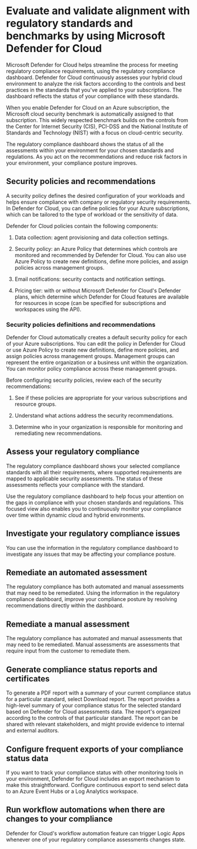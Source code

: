 # Evaluate and validate alignment with regulatory standards and benchmarks by using Microsoft Defender for Cloud

Microsoft Defender for Cloud helps streamline the process for meeting regulatory compliance requirements, using the regulatory compliance dashboard. Defender for Cloud continuously assesses your hybrid cloud environment to analyze the risk factors according to the controls and best practices in the standards that you've applied to your subscriptions. The dashboard reflects the status of your compliance with these standards.

When you enable Defender for Cloud on an Azure subscription, the Microsoft cloud security benchmark is automatically assigned to that subscription. This widely respected benchmark builds on the controls from the Center for Internet Security (CIS), PCI-DSS and the National Institute of Standards and Technology (NIST) with a focus on cloud-centric security.

The regulatory compliance dashboard shows the status of all the assessments within your environment for your chosen standards and regulations. As you act on the recommendations and reduce risk factors in your environment, your compliance posture improves.

## Security policies and recommendations

A security policy defines the desired configuration of your workloads and helps ensure compliance with company or regulatory security requirements. In Defender for Cloud, you can define policies for your Azure subscriptions, which can be tailored to the type of workload or the sensitivity of data.

Defender for Cloud policies contain the following components:

1) Data collection: agent provisioning and data collection settings.

2) Security policy: an Azure Policy that determines which controls are monitored and recommended by Defender for Cloud. You can also use Azure Policy to create new definitions, define more policies, and assign policies across management groups.

3) Email notifications: security contacts and notification settings.

4) Pricing tier: with or without Microsoft Defender for Cloud's Defender plans, which determine which Defender for Cloud features are available for resources in scope (can be specified for subscriptions and workspaces using the API).

### Security policies definitions and recommendations

Defender for Cloud automatically creates a default security policy for each of your Azure subscriptions. You can edit the policy in Defender for Cloud or use Azure Policy to create new definitions, define more policies, and assign policies across management groups. Management groups can represent the entire organization or a business unit within the organization. You can monitor policy compliance across these management groups.

Before configuring security policies, review each of the security recommendations:

1) See if these policies are appropriate for your various subscriptions and resource groups.

2) Understand what actions address the security recommendations.

3) Determine who in your organization is responsible for monitoring and remediating new recommendations.

## Assess your regulatory compliance

The regulatory compliance dashboard shows your selected compliance standards with all their requirements, where supported requirements are mapped to applicable security assessments. The status of these assessments reflects your compliance with the standard.

Use the regulatory compliance dashboard to help focus your attention on the gaps in compliance with your chosen standards and regulations. This focused view also enables you to continuously monitor your compliance over time within dynamic cloud and hybrid environments.

## Investigate your regulatory compliance issues

You can use the information in the regulatory compliance dashboard to investigate any issues that may be affecting your compliance posture.

## Remediate an automated assessment

The regulatory compliance has both automated and manual assessments that may need to be remediated. Using the information in the regulatory compliance dashboard, improve your compliance posture by resolving recommendations directly within the dashboard.

## Remediate a manual assessment

The regulatory compliance has automated and manual assessments that may need to be remediated. Manual assessments are assessments that require input from the customer to remediate them.

## Generate compliance status reports and certificates

To generate a PDF report with a summary of your current compliance status for a particular standard, select Download report. The report provides a high-level summary of your compliance status for the selected standard based on Defender for Cloud assessments data. The report's organized according to the controls of that particular standard. The report can be shared with relevant stakeholders, and might provide evidence to internal and external auditors.

## Configure frequent exports of your compliance status data

If you want to track your compliance status with other monitoring tools in your environment, Defender for Cloud includes an export mechanism to make this straightforward. Configure continuous export to send select data to an Azure Event Hubs or a Log Analytics workspace.

## Run workflow automations when there are changes to your compliance

Defender for Cloud's workflow automation feature can trigger Logic Apps whenever one of your regulatory compliance assessments changes state.
